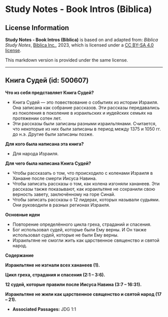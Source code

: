 # Study Notes - Book Intros (Biblica)

## License Information

**Study Notes - Book Intros (Biblica)** is based on and adapted from: _Biblica Study Notes_, [Biblica Inc.](https://www.biblica.com/), 2023, which is licensed under a [CC BY-SA 4.0 license](https://creativecommons.org/licenses/by-sa/4.0/legalcode.en).

This markdown version is provided under the same license.



--------------------------------

## Книга Судей (id: 500607)

**Что из себя представляет Книга Судей?**

* Книга Судей — это повествование о событиях из истории Израиля. Она записана как собрание рассказов. Эти рассказы передавались из поколения в поколение в израильских и иудейских семьях на протяжении сотен лет.
* Эти рассказы были записаны разными израильтянами. Считается, что некоторые из них были записаны в период между 1375 и 1050 гг. до н.э. Другие были записаны позже.

**Для кого была написана эта книга?**

* Для народа Израиля.

**Для чего была написана Книга Судей?**

* Чтобы рассказать о том, что происходило с коленами Израиля в Ханаане после смерти Иисуса Навина.
* Чтобы записать рассказы о том, как колена изгоняли хананеев. Эти рассказы также показывают, как израильтяне не сохранили свою верность завету, заключённому на горе Синай.
* Чтобы записать рассказы о 12 лидерах, которых называли судьями. Они руководили в разных регионах Израиля.

**Основные идеи**

* Повторение определённого цикла греха, страданий и спасения.
* Бог использовал судей, которые были Ему верны. И Он также использовал судей, которые не были Ему верны.
* Израильтяне не смогли жить как царственное священство и святой народ.

**Содержание**

**Израильтяне не изгнали всех хананеев (1\).**

**Цикл** **греха, страдания и спасения (2:1 – 3:6\).**

**12 судей, которые правили после Иисуса Навина (3:7 – 16:31\).**

**Израильтяне не жили как царственное священство и святой народ (17 – 21\).**

* **Associated Passages:** JDG 1:1

